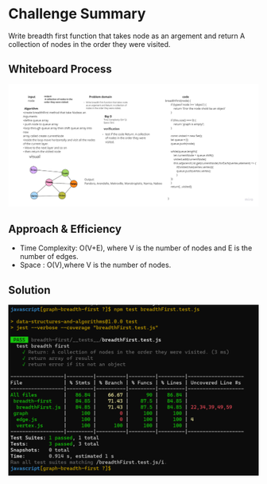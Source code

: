 # Challenge Summary
Write breadth first function that takes node as an argement and return A collection of nodes in the order they were visited.



## Whiteboard Process
![Whiteboard](./uml/whitebored36.jpg)

## Approach & Efficiency
+ Time Complexity: O(V+E), where V is the number of nodes and E is the number of edges.
+ Space : O(V),where V is the number of nodes.

## Solution
![Solution](./uml/test36.png)